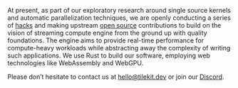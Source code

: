 At present, as part of our exploratory research around single source kernels and automatic parallelization techniques, we are openly conducting a series of [hacks](https://github.com/tilekit/hacks) and making upstream [open source](https://github.com/tilekit/opensource) contributions to build on the vision of streaming compute engine from the ground up with quality foundations. The engine aims to provide real-time performance for compute-heavy workloads while abstracting away the complexity of writing such applications. We use Rust to build our software, employing web technologies like WebAssembly and WebGPU.

Please don’t hesitate to contact us at [hello@tilekit.dev](mailto://hello@tilekit.dev) or join our [Discord](https://discord.gg/jNaYqjgRsB).
